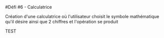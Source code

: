 #Défi #6 - Calculatrice

Création d'une calculatrice où l'utilisateur choisit le symbole mathématique qu'il désire ainsi que 2 chiffres et l'opération se produit

TEST
